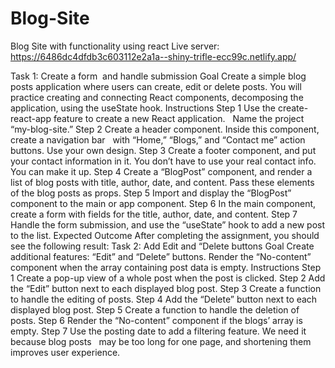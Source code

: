 # Blog-Site
Blog Site with functionality using react
Live server: https://6486dc4dfdb3c603112e2a1a--shiny-trifle-ecc99c.netlify.app/

Task 1: Create a form  and handle submission
Goal
Create a simple blog posts application where users can create, edit or delete
posts. You will practice creating and connecting React components, decomposing
the application, using the useState hook.
Instructions
Step 1
Use the create-react-app feature to create a new React application.  
Name the project “my-blog-site.”
Step 2
Create a header component. Inside this component, create a navigation bar  
with “Home,” “Blogs,” and “Contact me” action buttons. Use your own design.
Step 3
Create a footer component, and put your contact information in it. You don’t have
to use your real contact info. You can make it up.
Step 4
Create a “BlogPost” component, and render a list of blog posts with title, author,
date, and content. Pass these elements of the blog posts as props.
Step 5
Import and display the “BlogPost” component to the main or app component.
Step 6
In the main component, create a form with fields for the title, author, date, and
content.
Step 7
Handle the form submission, and use the “useState” hook to add a new post to
the list.
Expected Outcome
After completing the assignment, you should see the following result:
Task 2: Add Edit and “Delete buttons
Goal
Create additional features: “Edit” and “Delete” buttons. Render the “No-content”
component when the array containing post data is empty.
Instructions
Step 1
Create a pop-up view of a whole post when the post is clicked.
Step 2
Add the “Edit” button next to each displayed blog post.
Step 3
Create a function to handle the editing of posts.
Step 4
Add the “Delete” button next to each displayed blog post.
Step 5
Create a function to handle the deletion of posts.
Step 6
Render the “No-content” component if the blogs’ array is empty.
Step 7
Use the posting date to add a filtering feature. We need it because blog posts  
may be too long for one page, and shortening them improves user experience.
